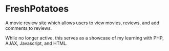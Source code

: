 # FreshPotatoes

A movie review site which allows users to view movies, reviews, and add comments to reviews.

While no longer active, this serves as a showcase of my learning with PHP, AJAX, Javascript, and HTML.
